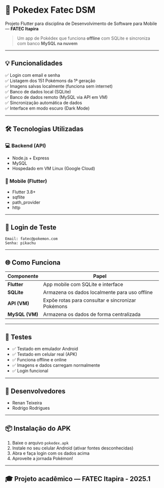 # 📱 Pokedex Fatec DSM

Projeto Flutter para disciplina de Desenvolvimento de Software para Mobile — **FATEC Itapira**  
> Um app de Pokédex que funciona **offline** com SQLite e sincroniza com banco **MySQL na nuvem**

---

## 💡 Funcionalidades

✅ Login com email e senha  
✅ Listagem dos 151 Pokémons da 1ª geração  
✅ Imagens salvas localmente (funciona sem internet)  
✅ Banco de dados local (SQLite)  
✅ Banco de dados remoto (MySQL via API em VM)  
✅ Sincronização automática de dados  
✅ Interface em modo escuro (Dark Mode)

---

## 🛠️ Tecnologias Utilizadas

### 💻 Backend (API)
- Node.js + Express
- MySQL
- Hospedado em VM Linux (Google Cloud)

### 📱 Mobile (Flutter)
- Flutter 3.8+
- sqflite
- path_provider
- http

---

## 🔐 Login de Teste

```
Email: fatec@pokemon.com  
Senha: pikachu
```

---

## 🌐 Como Funciona

| Componente | Papel |
|------------|-------|
| **Flutter** | App mobile com SQLite e interface |
| **SQLite** | Armazena os dados localmente para uso offline |
| **API (VM)** | Expõe rotas para consultar e sincronizar Pokémons |
| **MySQL (VM)** | Armazena os dados de forma centralizada |

---

## 🧪 Testes

- ✅ Testado em emulador Android
- ✅ Testado em celular real (APK)
- ✅ Funciona offline e online
- ✅ Imagens e dados carregam normalmente
- ✅ Login funcional

---

## 🧠 Desenvolvedores

- Renan Teixeira  
- Rodrigo Rodrigues  

---

## 📦 Instalação do APK

1. Baixe o arquivo `pokedex.apk`  
2. Instale no seu celular Android (ativar fontes desconhecidas)  
3. Abra e faça login com os dados acima  
4. Aproveite a jornada Pokémon!

---

## 🎓 Projeto acadêmico — FATEC Itapira - 2025.1